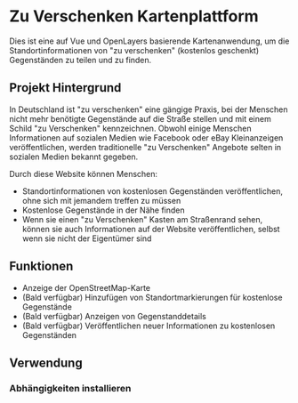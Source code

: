 # Zu Verschenken Kartenplattform

Dies ist eine auf Vue und OpenLayers basierende Kartenanwendung, um die Standortinformationen von "zu verschenken" (kostenlos geschenkt) Gegenständen zu teilen und zu finden.

## Projekt Hintergrund

In Deutschland ist "zu verschenken" eine gängige Praxis, bei der Menschen nicht mehr benötigte Gegenstände auf die Straße stellen und mit einem Schild "zu Verschenken" kennzeichnen. Obwohl einige Menschen Informationen auf sozialen Medien wie Facebook oder eBay Kleinanzeigen veröffentlichen, werden traditionelle "zu Verschenken" Angebote selten in sozialen Medien bekannt gegeben.

Durch diese Website können Menschen:
- Standortinformationen von kostenlosen Gegenständen veröffentlichen, ohne sich mit jemandem treffen zu müssen
- Kostenlose Gegenstände in der Nähe finden
- Wenn sie einen "zu Verschenken" Kasten am Straßenrand sehen, können sie auch Informationen auf der Website veröffentlichen, selbst wenn sie nicht der Eigentümer sind

## Funktionen

- Anzeige der OpenStreetMap-Karte
- (Bald verfügbar) Hinzufügen von Standortmarkierungen für kostenlose Gegenstände
- (Bald verfügbar) Anzeigen von Gegenstanddetails
- (Bald verfügbar) Veröffentlichen neuer Informationen zu kostenlosen Gegenständen

## Verwendung

### Abhängigkeiten installieren
